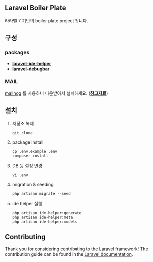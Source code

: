 ## Laravel Boiler Plate

라라벨 7 기반의 boiler plate project 입니다.

## 구성

### packages

- **[laravel-ide-helper](https://github.com/barryvdh/laravel-ide-helper/)**
- **[laravel-debugbar](https://github.com/barryvdh/laravel-debugbar)**

### MAIL

[mailhog](https://github.com/mailhog/MailHog) 를 사용하니 다운받아서 설치하세요. (**[참고자료](https://www.lesstif.com/software-architect/mailhog-smtp-email-server-61906418.html)**)

## 설치

1. 저장소 복제

    ```
    git clone 
    ```

1. package install

    ```
   cp .env.example .env
   composer install
    ```

1. DB 등 설정 변경

    ```
   vi .env
    ```
   
1. migration & seeding 

    ```
   php artisan migrate --seed 
    ```

1. ide helper 실행 

    ```
    php artisan ide-helper:generate
    php artisan ide-helper:meta
    php artisan ide-helper:models 
    ```
   
## Contributing

Thank you for considering contributing to the Laravel framework! The contribution guide can be found in the [Laravel documentation](https://laravel.com/docs/contributions).

